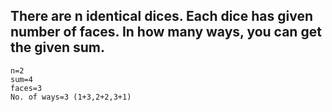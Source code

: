 ## There are n identical dices. Each dice has given number of faces. In how many ways, you can get the given sum.

```
n=2
sum=4
faces=3 
No. of ways=3 (1+3,2+2,3+1)
```
